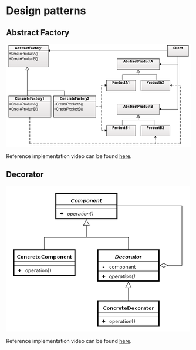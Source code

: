 # Design patterns

## Abstract Factory

![UML Class Diagram](abstractfactory/Abstract_Factory_design_pattern.png)

Reference implementation video can be found [here](https://www.youtube.com/watch?v=3d83lNwaPkw&feature=youtu.be).

## Decorator

![UML Class Diagram](decorator/Decorator_design_pattern.png)

Reference implementation video can be found [here](https://www.youtube.com/watch?v=SP4jpDsDHJA).
